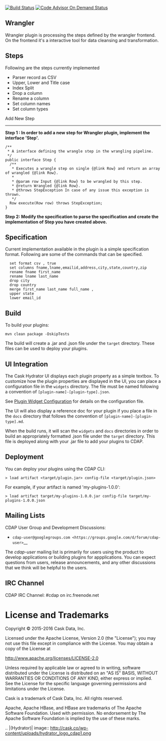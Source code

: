 [![Build Status](https://travis-ci.org/hydrator/wrangler-transform.svg?branch=develop)](https://travis-ci.org/hydrator/wrangler-transform)  [![Code Advisor On Demand Status](https://badges.ondemand.coverity.com/jobs/m61o1f34qt265e075g5uk5v4m8)](https://ondemand.coverity.com/jobs/m61o1f34qt265e075g5uk5v4m8/results)


Wrangler
--------
Wrangler plugin is processing the steps defined by the wrangler frontend. On the frontend it's a interactive tool for data cleansing and transformation.

Steps
-----
Following are the steps currently implemented

* Parser record as CSV
* Upper, Lower and Title case
* Index Split
* Drop a column
* Rename a column
* Set column names
* Set column types

Add New Step
************

**Step 1 : In order to add a new step for Wrangler plugin, implement the interface 'Step'.**
```
/**
 * A interface defining the wrangle step in the wrangling pipeline.
 */
public interface Step {
  /**
   * Executes a wrangle step on single {@link Row} and return an array of wrangled {@link Row}.
   *
   * @param row Input {@link Row} to be wrangled by this step.
   * @return Wrangled {@link Row}.
   * @throws StepException In case of any issue this exception is thrown.
   */
  Row execute(Row row) throws StepException;
}
```

**Step 2: Modify the specification to parse the specification and create the implementation of Step you have created above.**

Specification
-------------
Current implementation available in the plugin is a simple specification format. Following are some of the commands that can be specified. 

```
  set format csv , true
  set columns fname,lname,emailid,address,city,state,country,zip
  rename fname first_name
  rename lname last_name
  drop city
  drop country
  merge first_name last_name full_name ,
  upper state
  lower email_id
```

Build
-----
To build your plugins:

    mvn clean package -DskipTests

The build will create a .jar and .json file under the ``target`` directory.
These files can be used to deploy your plugins.

UI Integration
--------------
The Cask Hydrator UI displays each plugin property as a simple textbox. To customize how the plugin properties
are displayed in the UI, you can place a configuration file in the ``widgets`` directory.
The file must be named following a convention of ``[plugin-name]-[plugin-type].json``.

See [Plugin Widget Configuration](http://docs.cdap.io/cdap/current/en/hydrator-manual/developing-plugins/packaging-plugins.html#plugin-widget-json)
for details on the configuration file.

The UI will also display a reference doc for your plugin if you place a file in the ``docs`` directory
that follows the convention of ``[plugin-name]-[plugin-type].md``.

When the build runs, it will scan the ``widgets`` and ``docs`` directories in order to build an appropriately
formatted .json file under the ``target`` directory. This file is deployed along with your .jar file to add your
plugins to CDAP.

Deployment
----------
You can deploy your plugins using the CDAP CLI:

    > load artifact <target/plugin.jar> config-file <target/plugin.json>

For example, if your artifact is named 'my-plugins-1.0.0':

    > load artifact target/my-plugins-1.0.0.jar config-file target/my-plugins-1.0.0.json

Mailing Lists
-------------
CDAP User Group and Development Discussions:

- `cdap-user@googlegroups.com <https://groups.google.com/d/forum/cdap-user>`__

The *cdap-user* mailing list is primarily for users using the product to develop
applications or building plugins for appplications. You can expect questions from 
users, release announcements, and any other discussions that we think will be helpful 
to the users.

IRC Channel
-----------
CDAP IRC Channel: #cdap on irc.freenode.net


License and Trademarks
======================

Copyright © 2015-2016 Cask Data, Inc.

Licensed under the Apache License, Version 2.0 (the "License"); you may not use this file except
in compliance with the License. You may obtain a copy of the License at

http://www.apache.org/licenses/LICENSE-2.0

Unless required by applicable law or agreed to in writing, software distributed under the 
License is distributed on an "AS IS" BASIS, WITHOUT WARRANTIES OR CONDITIONS OF ANY KIND, 
either express or implied. See the License for the specific language governing permissions 
and limitations under the License.

Cask is a trademark of Cask Data, Inc. All rights reserved.

Apache, Apache HBase, and HBase are trademarks of The Apache Software Foundation. Used with
permission. No endorsement by The Apache Software Foundation is implied by the use of these marks.

.. |(Hydrator)| image:: http://cask.co/wp-content/uploads/hydrator_logo_cdap1.png
